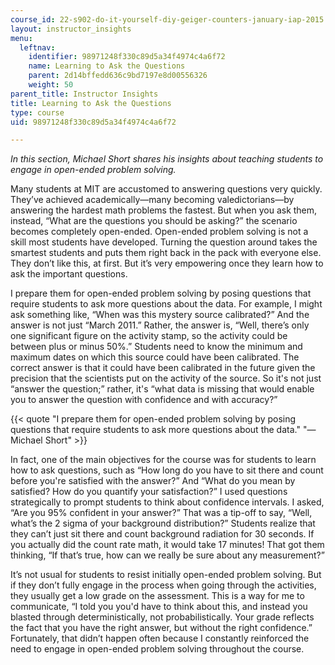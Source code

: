 ```yaml
---
course_id: 22-s902-do-it-yourself-diy-geiger-counters-january-iap-2015
layout: instructor_insights
menu:
  leftnav:
    identifier: 98971248f330c89d5a34f4974c4a6f72
    name: Learning to Ask the Questions
    parent: 2d14bffedd636c9bd7197e8d00556326
    weight: 50
parent_title: Instructor Insights
title: Learning to Ask the Questions
type: course
uid: 98971248f330c89d5a34f4974c4a6f72

---
```


_In this section, Michael Short shares his insights about teaching students to engage in open-ended problem solving._

Many students at MIT are accustomed to answering questions very quickly. They’ve achieved academically—many becoming valedictorians—by answering the hardest math problems the fastest. But when you ask them, instead, “What are the questions you should be asking?” the scenario becomes completely open-ended. Open-ended problem solving is not a skill most students have developed. Turning the question around takes the smartest students and puts them right back in the pack with everyone else. They don’t like this, at first. But it’s very empowering once they learn how to ask the important questions.

I prepare them for open-ended problem solving by posing questions that require students to ask more questions about the data. For example, I might ask something like, “When was this mystery source calibrated?” And the answer is not just “March 2011.” Rather, the answer is, “Well, there’s only one significant figure on the activity stamp, so the activity could be between plus or minus 50%.” Students need to know the minimum and maximum dates on which this source could have been calibrated. The correct answer is that it could have been calibrated in the future given the precision that the scientists put on the activity of the source. So it's not just “answer the question;” rather, it's “what data is missing that would enable you to answer the question with confidence and with accuracy?”

{{< quote "I prepare them for open-ended problem solving by posing questions that require students to ask more questions about the data." "—Michael Short" >}}

In fact, one of the main objectives for the course was for students to learn how to ask questions, such as “How long do you have to sit there and count before you're satisfied with the answer?” And “What do you mean by satisfied? How do you quantify your satisfaction?” I used questions strategically to prompt students to think about confidence intervals. I asked, “Are you 95% confident in your answer?” That was a tip-off to say, “Well, what’s the 2 sigma of your background distribution?” Students realize that they can’t just sit there and count background radiation for 30 seconds. If you actually did the count rate math, it would take 17 minutes! That got them thinking, “If that’s true, how can we really be sure about any measurement?”

It’s not usual for students to resist initially open-ended problem solving. But if they don’t fully engage in the process when going through the activities, they usually get a low grade on the assessment. This is a way for me to communicate, “I told you you'd have to think about this, and instead you blasted through deterministically, not probabilistically. Your grade reflects the fact that you have the right answer, but without the right confidence.” Fortunately, that didn’t happen often because I constantly reinforced the need to engage in open-ended problem solving throughout the course.